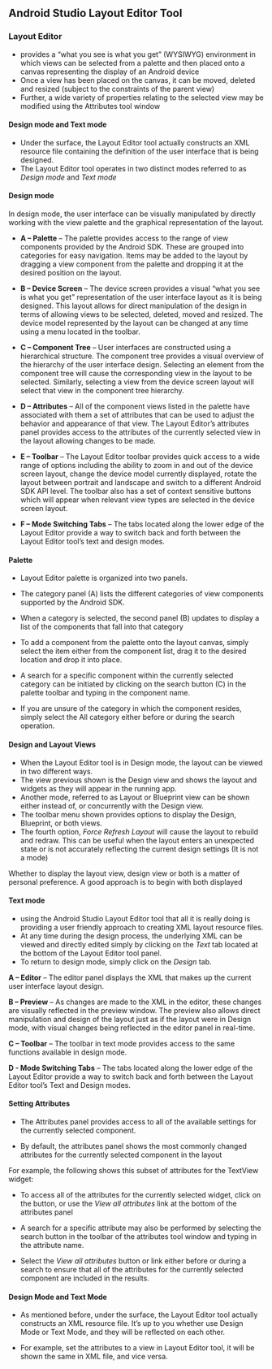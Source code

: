 ## Android Studio Layout Editor Tool



### Layout Editor

- provides a “what you see is what you get” (WYSIWYG) environment in which views can be selected from a palette and then placed onto a canvas representing the display of an Android device
- Once a view has been placed on the canvas, it can be moved, deleted and resized (subject to the constraints of the parent view)
- Further, a wide variety of properties relating to the selected view may be modified using the Attributes tool window



#### Design mode and Text mode

- Under the surface, the Layout Editor tool actually constructs an XML resource file containing the definition of the user interface that is being designed.
- The Layout Editor tool operates in two distinct modes referred to as *Design mode* and *Text mode*



#### Design mode

In design mode, the user interface can be visually manipulated by directly working with the view palette and the graphical representation of the layout.





- **A – Palette** – The palette provides access to the range of view components provided by the Android SDK. These are grouped into categories for easy navigation. Items may be added to the layout by dragging a view component from the palette and dropping it at the desired position on the layout.

- **B – Device Screen** – The device screen provides a visual “what you see is what you get” representation of the user interface layout as it is being designed. This layout allows for direct manipulation of the design in terms of allowing views to be selected, deleted, moved and resized. The device model represented by the layout can be changed at any time using a menu located in the toolbar.

- **C – Component Tree** – User interfaces are constructed using a hierarchical structure. The component tree provides a visual overview of the hierarchy of the user interface design. Selecting an element from the component tree will cause the corresponding view in the layout to be selected. Similarly, selecting a view from the device screen layout will select that view in the component tree hierarchy.

- **D – Attributes** – All of the component views listed in the palette have associated with them a set of attributes that can be used to adjust the behavior and appearance of that view. The Layout Editor’s attributes panel provides access to the attributes of the currently selected view in the layout allowing changes to be made.

- **E – Toolbar** – The Layout Editor toolbar provides quick access to a wide range of options including the ability to zoom in and out of the device screen layout, change the device model currently displayed, rotate the layout between portrait and landscape and switch to a different Android SDK API level. The toolbar also has a set of context sensitive buttons which will appear when relevant view types are selected in the device screen layout.

- **F – Mode Switching Tabs** – The tabs located along the lower edge of the Layout Editor provide a way to switch back and forth between the Layout Editor tool’s text and design modes.



#### Palette



- Layout Editor palette is organized into two panels.

- The category panel (A) lists the different categories of view components supported by the Android SDK.
- When a category is selected, the second panel (B) updates to display a list of the components that fall into that category
- To add a component from the palette onto the layout canvas, simply select the item either from the component list, drag it to the desired location and drop it into place.
- A search for a specific component within the currently selected category can be initiated by clicking on the search button (C) in the palette toolbar and typing in the component name. 
- If you are unsure of the category in which the component resides, simply select the All category either before or during the search operation.



#### Design and Layout Views

- When the Layout Editor tool is in Design mode, the layout can be viewed in two different ways.
- The view previous shown is the Design view and shows the layout and widgets as they will appear in the running app.
- Another mode, referred to as Layout or Blueprint view can be shown either instead of, or concurrently with the Design view.
- The toolbar menu shown provides options to display the Design, Blueprint, or both views.
- The fourth option, *Force Refresh Layout* will cause the layout to rebuild and redraw. This can be useful when the layout enters an unexpected state or is not accurately reflecting the current design settings (It is not a mode)



Whether to display the layout view, design view or both is a matter of personal preference. A good approach is to begin with both displayed



#### Text mode

- using the Android Studio Layout Editor tool that all it is really doing is providing a user friendly approach to creating XML layout resource files.
- At any time during the design process, the underlying XML can be viewed and directly edited simply by clicking on the *Text* tab located at the bottom of the Layout Editor tool panel.
- To return to design mode, simply click on the *Design* tab.



**A – Editor** – The editor panel displays the XML that makes up the current user interface layout design.

**B – Preview** – As changes are made to the XML in the editor, these changes are visually reflected in the preview window. The preview also allows direct manipulation and design of the layout just as if the layout were in Design mode, with visual changes being reflected in the editor panel in real-time.

**C – Toolbar** – The toolbar in text mode provides access to the same functions available in design mode.

**D - Mode Switching Tabs** – The tabs located along the lower edge of the Layout Editor provide a way to switch back and forth between the Layout Editor tool’s Text and Design modes.



#### Setting Attributes

- The Attributes panel provides access to all of the available settings for the currently selected component.

- By default, the attributes panel shows the most commonly changed attributes for the currently selected component in the layout

For example, the following shows this subset of attributes for the TextView widget:





- To access all of the attributes for the currently selected widget, click on the button, or use the *View all attributes* link at the bottom of the attributes panel

- A search for a specific attribute may also be performed by selecting the search button in the toolbar of the attributes tool window and typing in the attribute name.

- Select the *View all attributes* button or link either before or during a search to ensure that all of the attributes for the currently selected component are included in the results.

   



#### Design Mode and Text Mode

- As mentioned before, under the surface, the Layout Editor tool actually constructs an XML resource file. It’s up to you whether use Design Mode or Text Mode, and they will be reflected on each other.

- For example, set the attributes to a view in Layout Editor tool, it will be shown the same in XML file, and vice versa.

  